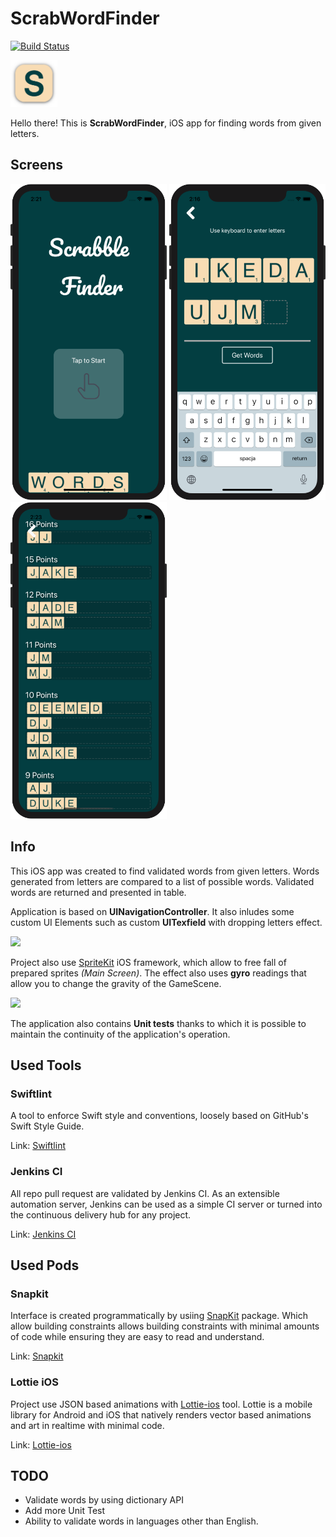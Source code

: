 # ScrabWordFinder

[![Build Status](https://travis-ci.com/p-dobrzynski-IOS/ScrabWordFinder.svg?branch=master)](https://travis-ci.com/p-dobrzynski-IOS/ScrabWordFinder)

<img src="/images/letter_made_icon.png" width="75"/>

Hello there! This is **ScrabWordFinder**, iOS app for finding words from given letters.

## Screens

<img src="/images/ScrabWordFinder_01.png" width="250"/> <img src="/images/ScrabWordFinder_02.png" width="250"/> <img src="/images/ScrabWordFinder_03.png" width="250"/>


## Info

This iOS app was created to find validated words from given letters. Words generated from letters are compared to a list of possible words. Validated words are returned and presented in table.

Application is based on **UINavigationController**. It also inludes some custom UI Elements such as custom **UITexfield** with dropping letters effect. 

<img src="/gifs/letters_drop.gif" width="250"/>


Project also use [SpriteKit](https://developer.apple.com/spritekit/) iOS framework, which allow to free fall of prepared sprites *(Main Screen)*. The effect also uses **gyro** readings that allow you to change the gravity of the GameScene.

<img src="/gifs/shake_screen.gif" width="250"/>

The application also contains **Unit tests** thanks to which it is possible to maintain the continuity of the application's operation.


## Used Tools

### Swiftlint

A tool to enforce Swift style and conventions, loosely based on GitHub's Swift Style Guide.

Link: [Swiftlint](https://github.com/realm/SwiftLint) 

### Jenkins CI

All repo pull request are validated by Jenkins CI. As an extensible automation server, Jenkins can be used as a simple CI server or turned into the continuous delivery hub for any project.

Link: [Jenkins CI](https://www.jenkins.io/)

## Used Pods

### Snapkit

Interface is created programmatically by usiing [SnapKit](https://github.com/SnapKit/SnapKit) package. Which allow building constraints allows building constraints with minimal amounts of code while ensuring they are easy to read and understand.

Link: [Snapkit](https://www.google.com)

### Lottie iOS

Project use JSON based animations with [Lottie-ios](https://github.com/airbnb/lottie-ios) tool. Lottie is a mobile library for Android and iOS that natively renders vector based animations and art in realtime with minimal code.

Link: [Lottie-ios](https://github.com/airbnb/lottie-ios)

## TODO 
 * Validate words by using dictionary API
 * Add more Unit Test
 * Ability to validate words in languages ​​other than English.

